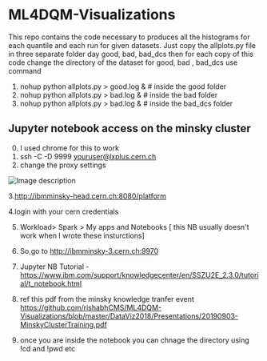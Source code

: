 # ML4DQM-Visualizations
This repo contains the code necessary to produces all the histograms for each quantile and each run for given datasets.
Just copy the allplots.py file in three separate folder day good, bad, bad_dcs
then for each copy of this code change the directory of the dataset for good, bad , bad_dcs
use command
1. nohup python allplots.py > good.log & # inside the good folder
2. nohup python allplots.py > bad.log & # inside the bad folder
3. nohup python allplots.py > bad.log & # inside the bad_dcs folder


## Jupyter notebook access on the minsky cluster
0. I used chrome for this to work
1. ssh -C -D 9999 youruser@lxplus.cern.ch
2. change the proxy settings

![Image description](https://github.com/rishabhCMS/ML4DQM-Visualizations/blob/master/DataViz2018/Presentations/image.png)

3.http://ibmminsky-head.cern.ch:8080/platform

4.login with your cern credentials

5. Workload> Spark > My apps and Notebooks [ this NB usually doesn't work when I wrote these insturctions]

6. So,go to http://ibmminsky-3.cern.ch:9970

7. Jupyter NB Tutorial - https://www.ibm.com/support/knowledgecenter/en/SSZU2E_2.3.0/tutorial/t_notebook.html

8. ref this pdf from the minsky knowledge tranfer event https://github.com/rishabhCMS/ML4DQM-Visualizations/blob/master/DataViz2018/Presentations/20190903-MinskyClusterTraining.pdf

9. once you are inside the notebook you can chnage the directory using !cd and !pwd etc
